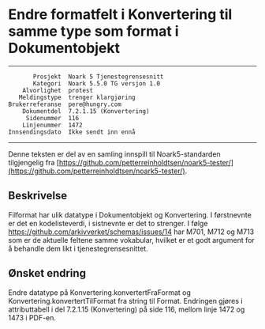 Endre formatfelt i Konvertering til samme type som format i Dokumentobjekt
==========================================================================

 ------------------  ---------------------------------
           Prosjekt  Noark 5 Tjenestegrensesnitt
           Kategori  Noark 5.5.0 TG versjon 1.0
        Alvorlighet  protest
       Meldingstype  trenger klargjøring
    Brukerreferanse  pere@hungry.com
        Dokumentdel  7.2.1.15 (Konvertering)
         Sidenummer  116
        Linjenummer  1472
    Innsendingsdato  Ikke sendt inn ennå
 ------------------  ---------------------------------

Denne teksten er del av en samling innspill til Noark5-standarden
tilgjengelig fra [https://github.com/petterreinholdtsen/noark5-tester/](https://github.com/petterreinholdtsen/noark5-tester/).

Beskrivelse
-----------

Filformat har ulik datatype i Dokumentobjekt og Konvertering.  I
førstnevnte er det en kodelisteverdi, i sistnevnte er det to strenger.
I følge https://github.com/arkivverket/schemas/issues/14 har M701,
M712 og M713 som er de aktuelle feltene samme vokabular, hvilket er et
godt argument for å behandle dem likt i tjenestegrensesnittet.

Ønsket endring
--------------

Endre datatype på Konvertering.konvertertFraFormat og
Konvertering.konvertertTilFormat fra string til Format.  Endringen
gjøres i attributtabell i del 7.2.1.15 (Konvertering) på side 116,
mellom linje 1472 og 1473 i PDF-en.
